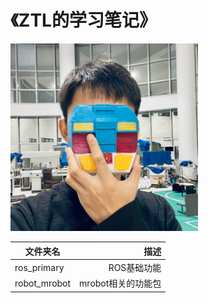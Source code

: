 # 《ZTL的学习笔记》
<img src="/ProfilePicture.jpg" width="300px">

| 文件夹名          | 描述  |
| -----------          | -----:  |
| ros_primary       | ROS基础功能 |
| robot_mrobot      | mrobot相关的功能包   |
